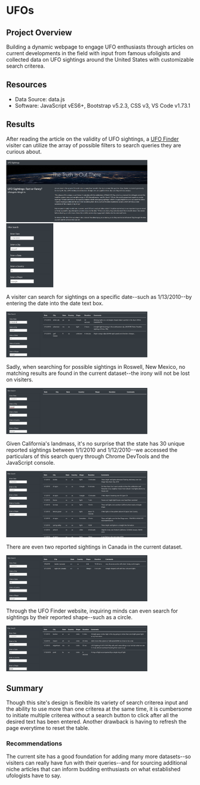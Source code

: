 # UFOs
## Project Overview
Building a dynamic webpage to engage UFO enthusiasts through articles on current developments in the field with input from famous ufoligists and collected data on UFO sightings around the United States with customizable search criterea.

## Resources
 - Data Source: data.js
 - Software: JavaScript vES6+, Bootstrap v5.2.3, CSS v3, VS Code v1.73.1

## Results
After reading the article on the validity of UFO sightings, a [UFO Finder](https://jay-ni13.github.io/UFOs/index.html) visiter can utilize the array of possible filters to search queries they are curious about.

<img src="https://github.com/Jay-ni13/UFOs/blob/main/static/images/ufo_article.png" width=75%>

<img src="https://github.com/Jay-ni13/UFOs/blob/main/static/images/filter_table.png" width=25%>

A visiter can search for sightings on a specific date--such as 1/13/2010--by entering the date into the date text box.

<img src="https://github.com/Jay-ni13/UFOs/blob/main/static/images/date_search.png" width=75%>

Sadly, when searching for possible sightings in Roswell, New Mexico, no matching results are found in the current dataset--the irony will not be lost on visiters.

<img src="https://github.com/Jay-ni13/UFOs/blob/main/static/images/city_search.png" width=75%>

Given California's landmass, it's no surprise that the state has 30 unique reported sightings between 1/1/2010 and 1/12/2010--we accessed the particulars of this search query through Chrome DevTools and the JavaScript console.

<img src="https://github.com/Jay-ni13/UFOs/blob/main/static/images/state_search.png" width=75%>

There are even two reported sightings in Canada in the current dataset.

<img src="https://github.com/Jay-ni13/UFOs/blob/main/static/images/country_search.png" width=75%>

Through the UFO Finder website, inquiring minds can even search for sightings by their reported shape--such as a circle.

<img src="https://github.com/Jay-ni13/UFOs/blob/main/static/images/shape_search.png" width=75%>


## Summary
Though this site's design is flexible its variety of search criterea input and the ability to use more than one criterea at the same time, it is cumbersome to initiate multiple criterea without a search button to click after all the desired text has been entered. Another drawback is having to refresh the page everytime to reset the table.
### Recommendations
The current site has a good foundation for adding many more datasets--so visiters can really have fun with their queries--and for sourcing additional niche articles that can inform budding enthusiasts on what established ufologists have to say.
